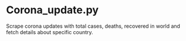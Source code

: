 # Corona_update.py
Scrape corona updates with total cases, deaths, recovered in world and fetch details about specific country.
